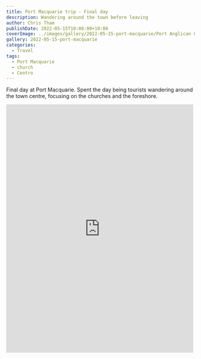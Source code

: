 ```yaml
---
title: Port Macquarie trip - Final day
description: Wandering around the town before leaving
author: Chris Tham
publishDate: 2022-05-15T10:00:00+10:00
coverImage: ../images/gallery/2022-05-15-port-macquarie/Port Anglican Church (1).jpeg
gallery: 2022-05-15-port-macquarie
categories:
  - Travel
tags:
  - Port Macquarie
  - church
  - Centro
---
```


Final day at Port Macquarie. Spent the day being tourists wandering around the town centre, focusing on the churches and the foreshore.

<iframe src="https://www.facebook.com/plugins/post.php?href=https%3A%2F%2Fwww.facebook.com%2Fchris1.tham%2Fposts%2Fpfbid02mhB4yv9X5GTbLATVKXLTs3SAQHW3QoQWZNvHz5aK2Y6vKZHTKKsVXVhwL1GvSR7l&show_text=true&width=500" width="500" height="665" style="border:none;overflow:hidden" scrolling="no" frameborder="0" allowfullscreen="true" allow="autoplay; clipboard-write; encrypted-media; picture-in-picture; web-share"></iframe>
